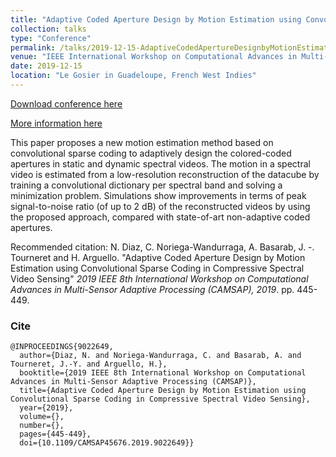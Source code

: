 ```yaml
---
title: "Adaptive Coded Aperture Design by Motion Estimation using Convolutional Sparse Coding in Compressive Spectral Video Sensing"
collection: talks
type: "Conference"
permalink: /talks/2019-12-15-AdaptiveCodedApertureDesignbyMotionEstimation
venue: "IEEE International Workshop on Computational Advances in Multi-Sensor Adaptive Processing (CAMSAP), The hotel La Créole (Beach hotel and Spa)  "
date: 2019-12-15
location: "Le Gosier in Guadeloupe, French West Indies"
---
```


[Download conference here](https://nelson10.github.io/files/Conference08.pdf)

[More information here](https://ieeexplore.ieee.org/abstract/document/9022649)

This paper proposes a new motion estimation method based on convolutional sparse coding to adaptively design the colored-coded apertures in static and dynamic spectral videos. The motion in a spectral video is estimated from a low-resolution reconstruction of the datacube by training a convolutional dictionary per spectral band and solving a minimization problem. Simulations show improvements in terms of peak signal-to-noise ratio (of up to 2 dB) of the reconstructed videos by using the proposed approach, compared with state-of-art non-adaptive coded apertures.

Recommended citation: N. Diaz, C. Noriega-Wandurraga, A. Basarab, J. -. Tourneret and H. Arguello. "Adaptive Coded Aperture Design by Motion Estimation using Convolutional Sparse Coding in Compressive Spectral Video Sensing" <i>2019 IEEE 8th International Workshop on Computational Advances in Multi-Sensor Adaptive Processing (CAMSAP), 2019</i>. pp. 445-449.

### Cite
```
@INPROCEEDINGS{9022649,
  author={Diaz, N. and Noriega-Wandurraga, C. and Basarab, A. and Tourneret, J.-Y. and Arguello, H.},
  booktitle={2019 IEEE 8th International Workshop on Computational Advances in Multi-Sensor Adaptive Processing (CAMSAP)}, 
  title={Adaptive Coded Aperture Design by Motion Estimation using Convolutional Sparse Coding in Compressive Spectral Video Sensing}, 
  year={2019},
  volume={},
  number={},
  pages={445-449},
  doi={10.1109/CAMSAP45676.2019.9022649}}
```
